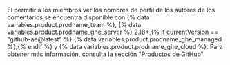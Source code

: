 El permitir a los miembros ver los nombres de perfil de los autores de los comentarios se encuentra disponible con {% data variables.product.prodname_team %}, {% data variables.product.prodname_ghe_server %} 2.18+,{% if currentVersion == "github-ae@latest" %} {% data variables.product.prodname_ghe_managed %},{% endif %} y {% data variables.product.prodname_ghe_cloud %}. Para obtener más información, consulta la sección "[Productos de GitHub](/articles/githubs-products)".
